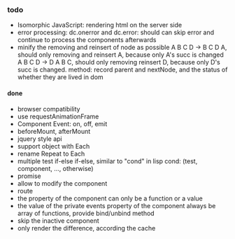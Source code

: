 ### todo
* Isomorphic JavaScript: rendering html on the server side
* error processing: dc.onerror and dc.error: should can skip error and continue to process the components afterwards
* minify the removing and reinsert of node as possible
  A B C D -> B C D A, should only removing and reinsert A, because only A's succ is changed
  A B C D -> D A B C, should only removing reinsert D, because only D's succ is changed.
  method: record parent and nextNode, and the status of whether they are lived in dom

#### done
* browser compatibility
* use requestAnimationFrame
* Component Event: on, off, emit
* beforeMount, afterMount
* jquery style api
* support object with Each
* rename Repeat to Each
* multiple test if-else if-else, similar to "cond" in lisp
  cond: (test, component, ..., otherwise)
* promise
* allow to modify the component
* route
* the property of the component can only be a function or a value
* the value of the private events property of the component always be array of functions, provide bind/unbind method
* skip the inactive component
* only render the difference, according the cache

